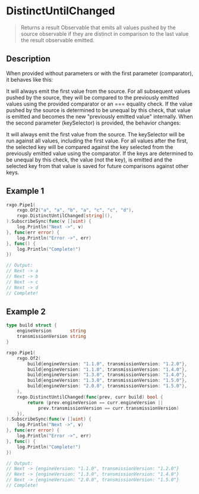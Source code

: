 # DistinctUntilChanged

> Returns a result Observable that emits all values pushed by the source observable if they are distinct in comparison to the last value the result observable emitted.

## Description

When provided without parameters or with the first parameter (comparator), it behaves like this:

It will always emit the first value from the source.
For all subsequent values pushed by the source, they will be compared to the previously emitted values using the provided comparator or an === equality check.
If the value pushed by the source is determined to be unequal by this check, that value is emitted and becomes the new "previously emitted value" internally.
When the second parameter (keySelector) is provided, the behavior changes:

It will always emit the first value from the source.
The keySelector will be run against all values, including the first value.
For all values after the first, the selected key will be compared against the key selected from the previously emitted value using the comparator.
If the keys are determined to be unequal by this check, the value (not the key), is emitted and the selected key from that value is saved for future comparisons against other keys.

## Example 1

```go
rxgo.Pipe1(
	rxgo.Of2("a", "a", "b", "a", "c", "c", "d"),
	rxgo.DistinctUntilChanged[string](),
).SubscribeSync(func(v []uint) {
    log.Println("Next ->", v)
}, func(err error) {
    log.Println("Error ->", err)
}, func() {
    log.Println("Complete!")
})

// Output:
// Next -> a
// Next -> b
// Next -> c
// Next -> d
// Complete!
```

## Example 2

```go
type build struct {
	engineVersion       string
	transmissionVersion string
}

rxgo.Pipe1(
	rxgo.Of2(
		build{engineVersion: "1.1.0", transmissionVersion: "1.2.0"},
		build{engineVersion: "1.1.0", transmissionVersion: "1.4.0"},
		build{engineVersion: "1.3.0", transmissionVersion: "1.4.0"},
		build{engineVersion: "1.3.0", transmissionVersion: "1.5.0"},
		build{engineVersion: "2.0.0", transmissionVersion: "1.5.0"},
	),
	rxgo.DistinctUntilChanged(func(prev, curr build) bool {
		return (prev.engineVersion == curr.engineVersion ||
			prev.transmissionVersion == curr.transmissionVersion)
	}),
).SubscribeSync(func(v []uint) {
    log.Println("Next ->", v)
}, func(err error) {
    log.Println("Error ->", err)
}, func() {
    log.Println("Complete!")
})

// Output:
// Next -> {engineVersion: "1.1.0", transmissionVersion: "1.2.0"}
// Next -> {engineVersion: "1.3.0", transmissionVersion: "1.4.0"}
// Next -> {engineVersion: "2.0.0", transmissionVersion: "1.5.0"}
// Complete!
```

